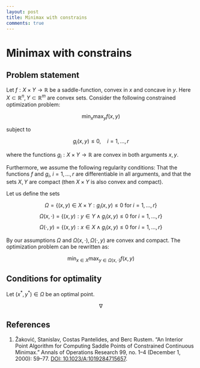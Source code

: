 ```yaml
---
layout: post
title: Minimax with constrains
comments: true
---
```

# Minimax with constrains

## Problem statement

Let $f:X\times Y\rightarrow\mathbb R$ be a saddle-function, convex in $x$ and concave in $y$. Here $X\subset\mathbb R^n, Y\subset\mathbb R^m$ are convex sets. Consider the following constrained optimization problem:

$$\min_x\max_y f(x,y)$$

subject to

$$g_i(x,y) \le 0,\quad i = 1,\dots,r$$

where the functions $g_i:X\times Y \rightarrow\mathbb R$ are convex in both arguments $x,y$. 

Furthermore, we assume the following regularity conditions: That the functions $f$ and $g_i$, $i=1,\dots,r$ are differentiable in all arguments, and that the sets $X,Y$ are compact (then $X\times Y$ is also convex and compact).

Let us define the sets

$$\Omega = \{(x,y) \in X \times Y : g_i(x,y) \le 0 \text{ for } i = 1,\dots,r\}$$
$$\Omega(x,\cdot) = \{(x,y): y \in Y \land g_i(x,y) \le 0 \text{ for } i = 1,\dots,r\}$$
$$\Omega(\cdot,y) = \{(x,y): x \in X \land g_i(x,y) \le 0 \text{ for } i = 1,\dots,r\}$$

By our assumptions $\Omega$ and $\Omega(x,\cdot),\Omega(\cdot,y)$ are convex and compact. The optimization problem can be rewritten as:

$$\min_{x\in X} \max_{y \in \Omega(x,\cdot)} f(x,y)$$


## Conditions for optimality

Let $(x^*,y^*)\in\Omega$ be an optimal point.

$$\nabla$$

## References

1. Žaković, Stanislav, Costas Pantelides, and Berc Rustem. “An Interior Point Algorithm for Computing Saddle Points of Constrained Continuous Minimax.” Annals of Operations Research 99, no. 1–4 (December 1, 2000): 59–77. [DOI: 10.1023/A:1019284715657](https://doi.org/10.1023/A:1019284715657).